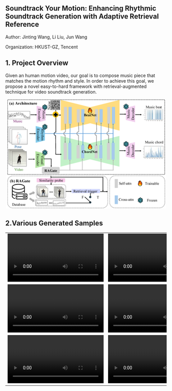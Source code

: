 ## Soundtrack Your Motion: Enhancing Rhythmic Soundtrack Generation with Adaptive Retrieval Reference
Author: Jinting Wang, Li Liu, Jun Wang

Organization: HKUST-GZ, Tencent

## 1. Project Overview
Given an human motion video, our goal is to compose music piece that matches the motion rhythm and style. In order to achieve this goal, we propose a novel easy-to-hard framework with retrieval-augmented technique for video soundtrack generation. 
<p align="center">
	<img src="pipeline.png" width="500">


## 2.Various Generated Samples

<table class="center">
<tr>
    <td width=30% style="border: none">
        <video controls loop src="examples/" ></video>
    </td>
    <td width=30% style="border: none">
        <video controls loop src="examples/video_refine_generated_gPO_sFM_c09_d11_mPO5_ch13.mp4" ></video>
    </td>
    <td width=30% style="border: none">
        <video controls loop src="examples/video_refine_generated_gWA_sFM_c08_d27_mWA0_ch15.mp4" ></video>
    </td>
</tr>
<tr>
    <td width=30% style="border: none">
        <video controls loop src="examples/video_refine_generated_gBR_sFM_c01_d05_mBR3_ch10.mp4" ></video>
    </td>
    <td width=30% style="border: none">
        <video controls loop src="examples/video_refine_generated_gMH_sFM_c04_d22_mMH5_ch06.mp4" ></video>
    </td>
    <td width=30% style="border: none">
        <video controls loop src="examples/video_refine_generated_gLH_sFM_c06_d17_mLH4_ch12.mp4" ></video>
    </td>
</tr>
<tr>
    <td width=30% style="border: none">
        <video controls loop src="examples/video_refine_generated_gLO_sFM_c08_d15_mLO4_ch19.mp4" ></video>
    </td>
    <td width=30% style="border: none">
        <video controls loop src="examples/video_refine_generated_gMH_sFM_c04_d23_mMH0_ch14.mp4" ></video>
    </td>
    <td width=30% style="border: none">
        <video controls loop src="examples/video_refine_generated_gPO_sFM_c06_d12_mPO5_ch20.mp4" ></video>
    </td>
</tr>
</table>

